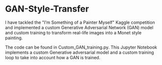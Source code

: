 # GAN-Style-Transfer
I have tackled the "I’m Something of a Painter Myself" Kaggle competition and implemented a custom Generative Adversarial Network (GAN) model and custom training to transform real-life images into a Monet style painting.

The code can be found in Custom_GAN_training.py. This Jupyter Notebook implements a custom Generative adversarial model and a custom training loop to take into account how a GAN is trained.
